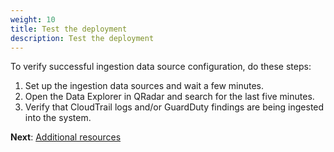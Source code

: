 ```yaml
---
weight: 10
title: Test the deployment
description: Test the deployment
---
```


To verify successful ingestion data source configuration, do these steps:

1. Set up the ingestion data sources and wait a few minutes.
2. Open the Data Explorer in QRadar and search for the last five minutes.
3. Verify that CloudTrail logs and/or GuardDuty findings are being ingested into the system.

**Next**: [Additional resources](/additional-resources/index.html)